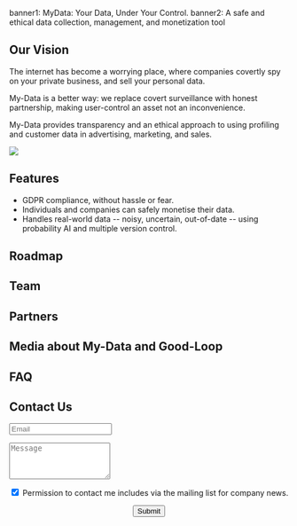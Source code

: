banner1: MyData: Your Data, Under Your Control.
banner2: A safe and ethical data collection, management, and monetization tool

## Our Vision

<div class="col-md-7 col-sm-7">

The internet has become a worrying place,
where companies covertly spy on your private business,
and sell your personal data.

My-Data is a better way: we replace 
covert surveillance with honest partnership, 
making user-control an asset not an inconvenience.

My-Data provides transparency and an ethical approach 
to using profiling and customer data in 
advertising, marketing, and sales.

</div><div class="col-md-5 col-sm-5">
<img src="img/cameras.on.wall.jpg" class="img-thumbnail fill-width">
</div>
<div style='clear:both'></div>


## Features

 - GDPR compliance, without hassle or fear.
 - Individuals and companies can safely monetise their data.
 - Handles real-world data -- noisy, uncertain, out-of-date -- using probability AI and multiple version control.

## Roadmap

## Team

## Partners

## Media about My-Data and Good-Loop

## FAQ


## Contact Us

<form class="contact clearfix" action="https://issues.soda.sh/forms-form.json" 
	method="post" id="contactform">
	<input type="hidden" name="mlist" value="contact,company-news">
	<div class="col-md-offset-2 col-md-8">
		<div class="col-md-offset-3 col-md-6">
			<span class="thankyoufield" id="sendclickresult"></span>
		</div>
		<div class="form-group">
			<input class="col-md-12" type="email" name="email" placeholder="Email" required="true">
			<div class="help-block with-errors">
			</div>
			<!-- Cheap Vertical Space -->
			<div class="col-md-12" style="height:1em;">
			</div>
			<!-- End of Cheap Vertical Space -->
			<textarea rows="4" placeholder="Message" class="form-control" name="message"></textarea>
			<!-- Cheap Vertical Space -->
			<div class="col-md-12" style="height:1em;"></div>
			<div class="checkbox">
    			<label>
					<input name='optDefault' value='mailing-list' type='checkbox' checked /> 
					Permission to contact me includes via the mailing list for company news.
				</label>
			</div>
			<!-- Cheap Vertical Space -->
			<div class="col-md-12" style="height:1em;"></div>
			<center>
				<button class="jumbotron-btn btn" type="submit" id="sendcontactform">Submit</button>
			</center>			
		</div>
	</div>
</form>        
